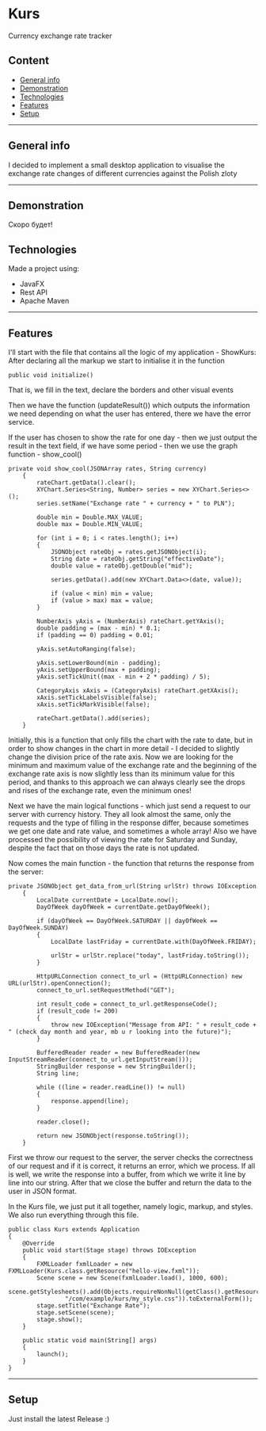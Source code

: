 # Kurs
Currency exchange rate tracker

## Content
* [General info](#general-info)
* [Demonstration](#demonstration)
* [Technologies](#technologies)
* [Features](#features)
* [Setup](#setup)
---

## General info
I decided to implement a small desktop application to visualise the exchange rate changes of different currencies against the Polish zloty

---
## Demonstration
Скоро будет!

## Technologies
Made a project using:
* JavaFX
* Rest API
* Apache Maven

---
## Features

I'll start with the file that contains all the logic of my application - ShowKurs:
After declaring all the markup we start to initialise it in the function 
```
public void initialize()
```
That is, we fill in the text, declare the borders and other visual events

Then we have the function (updateResult()) which outputs the information we need depending on what the user has entered, there we have the error service.

If the user has chosen to show the rate for one day - then we just output the result in the text field, if we have some period - then we use the graph function - show_cool()
```
private void show_cool(JSONArray rates, String currency)
    {
        rateChart.getData().clear();
        XYChart.Series<String, Number> series = new XYChart.Series<>();
        series.setName("Exchange rate " + currency + " to PLN");

        double min = Double.MAX_VALUE;
        double max = Double.MIN_VALUE;

        for (int i = 0; i < rates.length(); i++)
        {
            JSONObject rateObj = rates.getJSONObject(i);
            String date = rateObj.getString("effectiveDate");
            double value = rateObj.getDouble("mid");

            series.getData().add(new XYChart.Data<>(date, value));

            if (value < min) min = value;
            if (value > max) max = value;
        }

        NumberAxis yAxis = (NumberAxis) rateChart.getYAxis();
        double padding = (max - min) * 0.1;
        if (padding == 0) padding = 0.01;

        yAxis.setAutoRanging(false);

        yAxis.setLowerBound(min - padding);
        yAxis.setUpperBound(max + padding);
        yAxis.setTickUnit((max - min + 2 * padding) / 5);

        CategoryAxis xAxis = (CategoryAxis) rateChart.getXAxis();
        xAxis.setTickLabelsVisible(false);
        xAxis.setTickMarkVisible(false);

        rateChart.getData().add(series);
    }
```

Initially, this is a function that only fills the chart with the rate to date, but in order to show changes in the chart in more detail - I decided to slightly change the division price of the rate axis. Now we are looking for the minimum and maximum value of the exchange rate and the beginning of the exchange rate axis is now slightly less than its minimum value for this period, and thanks to this approach we can always clearly see the drops and rises of the exchange rate, even the minimum ones!

Next we have the main logical functions - which just send a request to our server with currency history. They all look almost the same, only the requests and the type of filling in the response differ, because sometimes we get one date and rate value, and sometimes a whole array! Also we have processed the possibility of viewing the rate for Saturday and Sunday, despite the fact that on those days the rate is not updated.

Now comes the main function - the function that returns the response from the server:
```
private JSONObject get_data_from_url(String urlStr) throws IOException
    {
        LocalDate currentDate = LocalDate.now();
        DayOfWeek dayOfWeek = currentDate.getDayOfWeek();

        if (dayOfWeek == DayOfWeek.SATURDAY || dayOfWeek == DayOfWeek.SUNDAY)
        {
            LocalDate lastFriday = currentDate.with(DayOfWeek.FRIDAY);

            urlStr = urlStr.replace("today", lastFriday.toString());
        }

        HttpURLConnection connect_to_url = (HttpURLConnection) new URL(urlStr).openConnection();
        connect_to_url.setRequestMethod("GET");

        int result_code = connect_to_url.getResponseCode();
        if (result_code != 200)
        {
            throw new IOException("Message from API: " + result_code + " (check day month and year, mb u r looking into the future)");
        }

        BufferedReader reader = new BufferedReader(new InputStreamReader(connect_to_url.getInputStream()));
        StringBuilder response = new StringBuilder();
        String line;

        while ((line = reader.readLine()) != null)
        {
            response.append(line);
        }

        reader.close();

        return new JSONObject(response.toString());
    }
```
First we throw our request to the server, the server checks the correctness of our request and if it is correct, it returns an error, which we process. If all is well, we write the response into a buffer, from which we write it line by line into our string. After that we close the buffer and return the data to the user in JSON format.

In the Kurs file, we just put it all together, namely logic, markup, and styles. We also run everything through this file.
```
public class Kurs extends Application
{
    @Override
    public void start(Stage stage) throws IOException
    {
        FXMLLoader fxmlLoader = new FXMLLoader(Kurs.class.getResource("hello-view.fxml"));
        Scene scene = new Scene(fxmlLoader.load(), 1000, 600);
        scene.getStylesheets().add(Objects.requireNonNull(getClass().getResource(
                "/com/example/kurs/my_style.css")).toExternalForm());
        stage.setTitle("Exchange Rate");
        stage.setScene(scene);
        stage.show();
    }

    public static void main(String[] args)
    {
        launch();
    }
}
```

---
## Setup
Just install the latest Release :)






